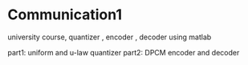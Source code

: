 # Communication1
university course, quantizer , encoder , decoder using matlab


part1: uniform and u-law quantizer
part2: DPCM encoder and decoder 
